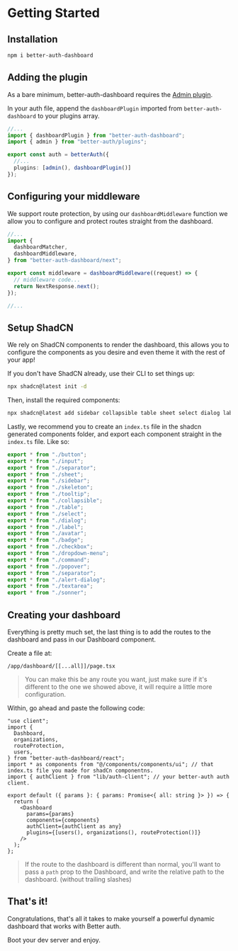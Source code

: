 # Getting Started

## Installation

```bash
npm i better-auth-dashboard
```

## Adding the plugin

As a bare minimum, better-auth-dashboard requires the [Admin plugin](https://www.better-auth.com/docs/plugins/admin).

In your auth file, append the `dashboardPlugin` imported from `better-auth-dashboard` to your plugins array.

```ts
//...
import { dashboardPlugin } from "better-auth-dashboard";
import { admin } from "better-auth/plugins";

export const auth = betterAuth({
  //...
  plugins: [admin(), dashboardPlugin()]
});
```

## Configuring your middleware

We support route protection, by using our `dashboardMiddleware` function we allow you to configure and protect routes straight from the dashboard.

```ts
//...
import {
  dashboardMatcher,
  dashboardMiddleware,
} from "better-auth-dashboard/next";

export const middleware = dashboardMiddleware((request) => {
  // middleware code...
  return NextResponse.next();
});

//...
```

## Setup ShadCN

We rely on ShadCN components to render the dashboard, this allows you to configure the components as you desire and even theme it with the rest of your app!

If you don't have ShadCN already, use their CLI to set things up:

```bash
npx shadcn@latest init -d
```

Then, install the required components:

```bash
npx shadcn@latest add sidebar collapsible table sheet select dialog label avatar badge checkbox dropdown-menu command popover alert-dialog textarea sonner
```

Lastly, we recommend you to create an `index.ts` file in the shadcn generated components folder, and export each component straight in the `index.ts` file.
Like so:

```ts
export * from "./button";
export * from "./input";
export * from "./separator";
export * from "./sheet";
export * from "./sidebar";
export * from "./skeleton";
export * from "./tooltip";
export * from "./collapsible";
export * from "./table";
export * from "./select";
export * from "./dialog";
export * from "./label";
export * from "./avatar";
export * from "./badge";
export * from "./checkbox";
export * from "./dropdown-menu";
export * from "./command";
export * from "./popover";
export * from "./separator";
export * from "./alert-dialog";
export * from "./textarea";
export * from "./sonner";
```

## Creating your dashboard

Everything is pretty much set, the last thing is to add the routes to the dashboard and pass in our Dashboard component.

Create a file at:

```
/app/dashboard/[[...all]]/page.tsx
```

> You can make this be any route you want, just make sure if it's different to the one we showed above, it will require a little more configuration.

Within, go ahead and paste the following code:

```tsx
"use client";
import {
  Dashboard,
  organizations,
  routeProtection,
  users,
} from "better-auth-dashboard/react";
import * as components from "@/components/components/ui"; // that index.ts file you made for shadCn componentns.
import { authClient } from "lib/auth-client"; // your better-auth auth client.

export default ({ params }: { params: Promise<{ all: string }> }) => {
  return (
    <Dashboard
      params={params}
      components={components}
      authClient={authClient as any}
      plugins={[users(), organizations(), routeProtection()]}
    />
  );
};
```

> If the route to the dashboard is different than normal, you'll want to pass a `path` prop to the Dashboard, and write the relative path to the dashboard. (without trailing slashes)

## That's it!

Congratulations, that's all it takes to make yourself a powerful dynamic dashboard that works with Better auth.

Boot your dev server and enjoy.
